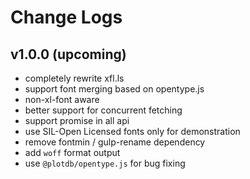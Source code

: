 # Change Logs

## v1.0.0 (upcoming)

 - completely rewrite xfl.ls
 - support font merging based on opentype.js
 - non-xl-font aware
 - better support for concurrent fetching
 - support promise in all api
 - use SIL-Open Licensed fonts only for demonstration
 - remove fontmin / gulp-rename dependency
 - add `woff` format output
 - use `@plotdb/opentype.js` for bug fixing
